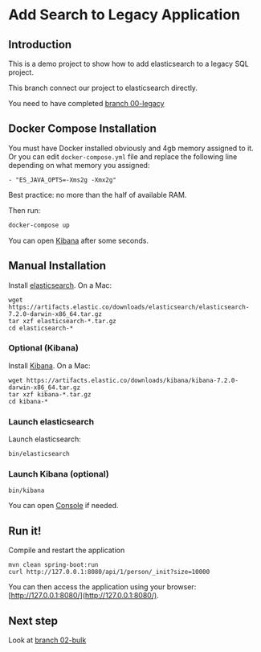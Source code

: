 Add Search to Legacy Application
================================

Introduction
------------

This is a demo project to show how to add elasticsearch to a legacy SQL project.

This branch connect our project to elasticsearch directly.

You need to have completed [branch 00-legacy](https://github.com/dadoonet/legacy-search/tree/00-legacy)

Docker Compose Installation
------------

You must have Docker installed obviously and 4gb memory assigned to it.
Or you can edit `docker-compose.yml` file and replace the following line depending on what memory you assigned:

```
- "ES_JAVA_OPTS=-Xms2g -Xmx2g"
```

Best practice: no more than the half of available RAM.

Then run:

```sh
docker-compose up
```

You can open [Kibana](http://localhost:5601/) after some seconds.


Manual Installation
------------

Install [elasticsearch](https://www.elastic.co/downloads/elasticsearch). On a Mac:

```
wget https://artifacts.elastic.co/downloads/elasticsearch/elasticsearch-7.2.0-darwin-x86_64.tar.gz
tar xzf elasticsearch-*.tar.gz
cd elasticsearch-*
```

### Optional (Kibana)

Install [Kibana](https://www.elastic.co/downloads/kibana). On a Mac:

```
wget https://artifacts.elastic.co/downloads/kibana/kibana-7.2.0-darwin-x86_64.tar.gz
tar xzf kibana-*.tar.gz
cd kibana-*
```

### Launch elasticsearch

Launch elasticsearch:

```
bin/elasticsearch
```

### Launch Kibana (optional)

```
bin/kibana
```

You can open [Console](http://localhost:5601/app/console) if needed.


Run it!
-------

Compile and restart the application

```
mvn clean spring-boot:run
curl http://127.0.0.1:8080/api/1/person/_init?size=10000
```

You can then access the application using your browser: [http://127.0.0.1:8080/](http://127.0.0.1:8080/).

Next step
---------

Look at [branch 02-bulk](https://github.com/dadoonet/legacy-search/tree/02-bulk)
